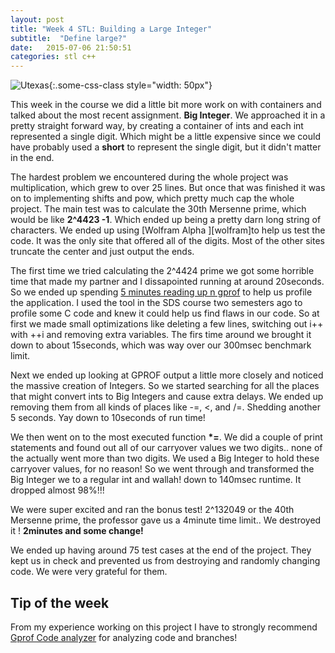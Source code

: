 ```yaml
---
layout: post
title: "Week 4 STL: Building a Large Integer"
subtitle:  "Define large?"
date:   2015-07-06 21:50:51
categories: stl c++ 
---
```


 ![Utexas](https://www.utexas.edu/sites/default/files/images/Trademarked_Silhouette2.jpg){:.some-css-class style="width: 50px"}

This week in the course we did a little bit more work on with containers and talked about the most recent assignment. __Big Integer__. We approached it in a pretty straight forward way, by creating a container of ints and each int represented a single digit. Which might be a little expensive since we could have probably used a __short__ to represent the single digit, but it didn't matter in the end. 

The hardest problem we encountered during the whole project was multiplication, which grew to over 25 lines. But once that was finished it was on to implementing shifts and pow, which pretty much cap the whole project. The main test was to calculate the 30th Mersenne prime, which would be like __2^4423 -1__. Which ended up being a pretty darn long string of characters. We ended up using [Wolfram Alpha ][wolfram]to help us test the code. It was the only site that offered all of the digits. Most of the other sites truncate the center and just output the ends. 

The first time we tried calculating the 2^4424 prime we got some horrible time that made my partner and I dissapointed running at around 20seconds. So we ended up spending [5 minutes reading up n gprof][gprof] to help us profile the application. I used the tool in the SDS course two semesters ago to profile some C code and knew it could help us find flaws in our code. So at first we made small optimizations like deleting a few lines, switching out i++ with ++i and removing extra variables. The firs time around we brought it down to about 15seconds, which was way over our 300msec benchmark limit. 

Next we ended up looking at GPROF output a little more closely and noticed the massive creation of Integers. So we started searching for all the places that might convert ints to Big Integers and cause extra delays. We ended up removing them from all kinds of places like -=, <, and /=. 
Shedding another 5 seconds. Yay down to 10seconds of run time! 

We then went on to the most executed function __*=__. We did a couple of print statements and found out all of our carryover values we two digits.. none of the actually went more than two digits. We used a Big Integer to hold these carryover values, for no reason! So we went through and transformed the Big Integer we to a regular int and wallah! down to 140msec runtime. It dropped almost 98%!!! 

We were super excited and ran the bonus test! 2^132049 or the 40th Mersenne prime, the professor gave us a 4minute time limit.. We destroyed it ! __2minutes and some change!__

We ended up having around 75 test cases at the end of the project. They kept us in check and prevented us from destroying and randomly changing code. We were very grateful for them. 


## Tip of the week
From my experience working on this project I have to strongly recommend 
[Gprof Code analyzer][gprof] for analyzing code and branches! 



[wolfra]:http://www.wolframalpha.com/input/?i=2%5E4423
[gprof]:http://choorucode.com/2013/06/24/how-to-profile-c-or-c-code-using-gprof/

